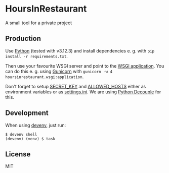# HoursInRestaurant

A small tool for a private project


## Production

Use [Python](https://www.python.org/) (tested with v3.12.3) and install
dependencies e. g. with `pip install -r requirements.txt`.

Then use your favourite WSGI server and point to the [WSGI
application](hoursinrestaurant/wsgi.py). You can do this e. g. using
[Gunicorn](https://gunicorn.org/) with `gunicorn -w 4
hoursinrestaurant.wsgi:application`.

Don't forget to setup [SECRET_KEY][secret_key_docs] and
[ALLOWED_HOSTS][allowed_hosts_docs] either as environment variables or as
[settings.ini][settings_ini]. We are using [Python Decouple][python_decouple]
for this.

[secret_key_docs]: https://docs.djangoproject.com/en/5.0/ref/settings/#std-setting-SECRET_KEY

[allowed_hosts_docs]: https://docs.djangoproject.com/en/5.0/ref/settings/#allowed-hosts

[settings_ini]: https://github.com/HBNetwork/python-decouple?tab=readme-ov-file#ini-file

[python_decouple]: https://github.com/HBNetwork/python-decouple


## Development

When using [devenv](https://devenv.sh/), just run:

    $ devenv shell
    (devenv) (venv) $ task


## License

MIT
